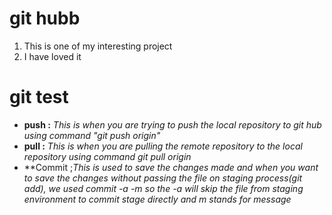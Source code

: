 # git hubb
1. This is one of my interesting project
2. I have loved it
# git test
- **push :**   _This is when you are trying to push the local repository to git hub using command "git push origin"_
- **pull :**  *This is when you are pulling the remote repository to the local repository using command git pull origin*
- **Commit ;*This is used to save the changes made and when you want to save the changes without passing the file on staging process(git add), we used commit -a -m  so the -a will  skip the file from staging environment to commit stage directly  and m stands for message*
